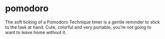 pomodoro
========

The soft ticking of a Pomodoro Technique timer is a gentle reminder to stick to the task at hand. Cute, colorful and very portable, you’re not going to want to leave home without it.
